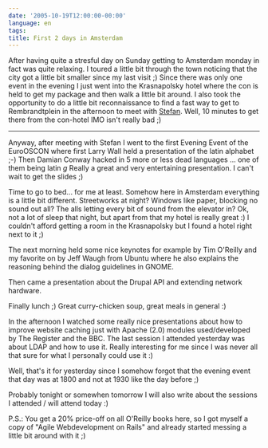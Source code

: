 ```yaml
---
date: '2005-10-19T12:00:00-00:00'
language: en
tags:
title: First 2 days in Amsterdam
---
```



After having quite a stresful day on Sunday getting to Amsterdam monday in fact was quite relaxing. I toured a little bit through the town noticing that the city got a little bit smaller since my last visit ;) Since there was only one event in the evening I just went into the Krasnapolsky hotel where the con is held to get my package and then walk a little bit around.  I also took the opportunity to do a little bit reconnaissance to find a fast way to get to Rembrandtplein in the afternoon to meet with <a href="http://www.leftontheweb.com">Stefan</a>. Well, 10 minutes to get there from the con-hotel IMO isn't really bad ;)

-------------------------------



Anyway, after meeting with Stefan I went to the first Evening Event of the EuroOSCON where first Larry Wall held a presentation of the latin alphabet ;-) Then Damian Conway hacked in 5 more or less dead languages ... one of them being latin *g* Really a great and very entertaining presentation. I can't wait to get the slides ;)



Time to go to bed... for me at least. Somehow here in Amsterdam everything is a little bit different. Streetworks at night? Windows like paper, blocking no sound out all? The alls letting every bit of sound from the elevator in? Ok, not a lot of sleep that night, but apart from that my hotel is really great :) I couldn't afford getting a room in the Krasnapolsky but I found a hotel right next to it ;)



The next morning held some nice keynotes for example by Tim O'Reilly and my favorite on by Jeff Waugh from Ubuntu where he also explains the reasoning behind the dialog guidelines in GNOME.



Then came a presentation about the Drupal API and extending network hardware. 



Finally lunch ;) Great curry-chicken soup, great meals in general :)



In the afternoon I watched some really nice presentations about how to improve website caching just with Apache (2.0) modules used/developed by The Register and the BBC. The last session I attended yesterday was about LDAP and how to use it. Really interesting for me since I was never all that sure for what I personally could use it :)



Well, that's it for yesterday since I somehow forgot that the evening event that day was at 1800 and not at 1930 like the day before ;)



Probably tonight or somewhen tomorrow I will also write about the sessions I attended / will attend today :)



P.S.: You get a 20% price-off on all O'Reilly books here, so I got myself a copy of "Agile Webdevelopment on Rails" and already started messing a little bit around with it ;)